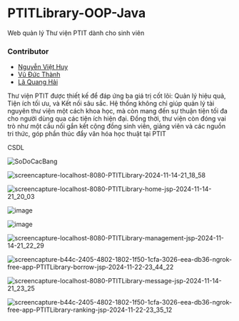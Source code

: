 # PTITLibrary-OOP-Java

Web quản lý Thư viện PTIT dành cho sinh viên

### Contributor
+ [Nguyễn Việt Huy](https://github.com/stellarhold170NT)
+ [Vũ Đức Thành](https://github.com/quethaibinh)
+ [Lã Quang Hải](https://github.com/haonaonao)


Thư viện PTIT được thiết kế để đáp ứng ba giá trị cốt lõi: Quản lý hiệu quả, Tiện ích tối ưu, và Kết nối sâu sắc. Hệ thống không chỉ giúp quản lý tài nguyên thư viện một cách khoa học, mà còn mang đến sự thuận tiện tối đa cho người dùng qua các tiện ích hiện đại. Đồng thời, thư viện còn đóng vai trò như một cầu nối gắn kết cộng đồng sinh viên, giảng viên và các nguồn tri thức, góp phần thúc đẩy văn hóa học thuật tại PTIT

CSDL


![SoDoCacBang](https://github.com/user-attachments/assets/28368490-1c9e-438d-b093-bf82cd374668)



![screencapture-localhost-8080-PTITLibrary-2024-11-14-21_18_58](https://github.com/user-attachments/assets/ec97d7c0-a76f-4e7f-8987-a9dc5c17434e)


![screencapture-localhost-8080-PTITLibrary-home-jsp-2024-11-14-21_20_03](https://github.com/user-attachments/assets/c27ef4e1-ce39-4b42-ba26-f433e5fc242c)

![image](https://github.com/user-attachments/assets/d7a2086f-ee69-478f-a215-40c155fdba8b)

![image](https://github.com/user-attachments/assets/8a76bbc5-ede9-4c8f-9447-8103e6786e83)





![screencapture-localhost-8080-PTITLibrary-management-jsp-2024-11-14-21_22_29](https://github.com/user-attachments/assets/24c4a2a8-9d01-4c3d-a387-70748cb2e2b1)


![screencapture-b44c-2405-4802-1802-1f50-1cfa-3026-eea-db36-ngrok-free-app-PTITLibrary-borrow-jsp-2024-11-22-23_44_22](https://github.com/user-attachments/assets/fdb85f46-1c56-4022-865f-a2038f0df5e2)



![screencapture-localhost-8080-PTITLibrary-message-jsp-2024-11-14-21_23_25](https://github.com/user-attachments/assets/c4ec9135-8c10-4e00-a48f-b5a7895197f1)


![screencapture-b44c-2405-4802-1802-1f50-1cfa-3026-eea-db36-ngrok-free-app-PTITLibrary-ranking-jsp-2024-11-22-23_35_12](https://github.com/user-attachments/assets/b1afe6c8-05fc-4c78-a8e0-625245332273)
